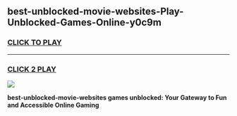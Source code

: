 
## best-unblocked-movie-websites-Play-Unblocked-Games-Online-y0c9m
<h3>
<a href="https://premium76.site?title=best-unblocked-movie-websites&ref=25A">CLICK TO PLAY</a></h3>
<hr>

<h3>
<a href="https://premium76.site?title=best-unblocked-movie-websites&ref=25A">CLICK 2 PLAY</a>
  
</h3>

<a href="https://premium76.site?title=best-unblocked-movie-websites&ref=25A"><img src="https://clearcache.store/games.png"></a>


**best-unblocked-movie-websites games unblocked: Your Gateway to Fun and Accessible Online Gaming**

